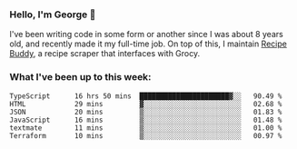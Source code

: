 ### Hello, I'm George 👋

I've been writing code in some form or another since I was about 8 years old, and recently made it my full-time job. On top of this, I maintain [Recipe Buddy](https://github.com/georgegebbett/recipe-buddy), a recipe scraper that interfaces with Grocy.  

<!--
**georgegebbett/georgegebbett** is a ✨ _special_ ✨ repository because its `README.md` (this file) appears on your GitHub profile.

Here are some ideas to get you started:

- 🔭 I’m currently working on ...
- 🌱 I’m currently learning ...
- 👯 I’m looking to collaborate on ...
- 🤔 I’m looking for help with ...
- 💬 Ask me about ...
- 📫 How to reach me: ...
- 😄 Pronouns: ...
- ⚡ Fun fact: ...
-->

### What I've been up to this week:
<!--START_SECTION:waka-->

```text
TypeScript      16 hrs 50 mins  ██████████████████████▓░░   90.49 %
HTML            29 mins         ▓░░░░░░░░░░░░░░░░░░░░░░░░   02.68 %
JSON            20 mins         ▒░░░░░░░░░░░░░░░░░░░░░░░░   01.83 %
JavaScript      16 mins         ▒░░░░░░░░░░░░░░░░░░░░░░░░   01.48 %
textmate        11 mins         ▒░░░░░░░░░░░░░░░░░░░░░░░░   01.00 %
Terraform       10 mins         ▒░░░░░░░░░░░░░░░░░░░░░░░░   00.97 %
```

<!--END_SECTION:waka-->
